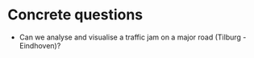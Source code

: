 # Concrete questions

 * Can we analyse and visualise a traffic jam on a major road (Tilburg - Eindhoven)?

